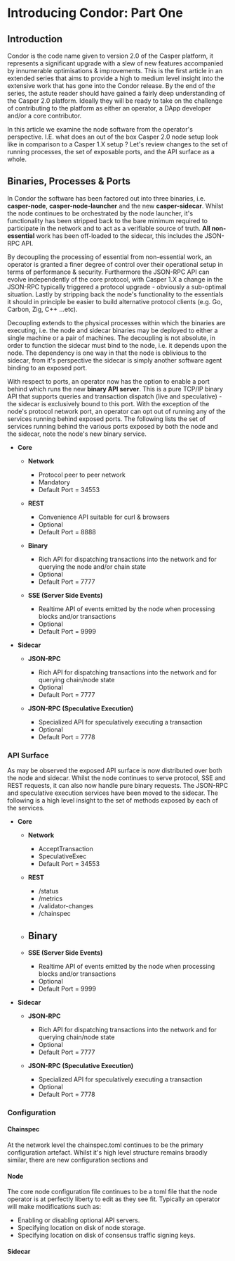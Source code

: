 # Introducing Condor: Part One

## Introduction

Condor is the code name given to version 2.0 of the Casper platform, it represents a significant upgrade with a slew of new features accompanied by innumerable  optimisations & improvements.  This is the first article in an extended series that aims to provide a high to medium level insight into the extensive work that has gone into the Condor release.  By the end of the series, the astute reader should have gained a fairly deep understanding of the Casper 2.0 platform.  Ideally they will be ready to take on the challenge of contributing to the platform as either an operator, a DApp developer and/or a core contributor.  

In this article we examine the node software from the operator's perspective.  I.E. what does an out of the box Casper 2.0 node setup look like in comparison to a Casper 1.X setup ?  Let's review changes to the set of running processes, the set of exposable ports, and the API surface as a whole.

## Binaries, Processes & Ports

In Condor the software has been factored out into three binaries, i.e. **casper-node**, **casper-node-launcher** and the new **casper-sidecar**.  Whilst the node  continues to be orchestrated by the node launcher, it's functionality has been stripped back to the bare minimum required to participate in the network and to act as a verifiable source of truth.  **All non-essential** work has been off-loaded to the sidecar, this includes the JSON-RPC API.  

By decoupling the processing of essential from non-essential work, an operator is granted a finer degree of control over their operational setup in terms of performance & security.  Furthermore the JSON-RPC API can evolve independently of the core protocol, with Casper 1.X a change in the JSON-RPC typically triggered a protocol upgrade - obviously a sub-optimal situation.  Lastly by stripping back the node's functionality to the essentials it should in principle be easier to build alternative protocol clients (e.g. Go, Carbon, Zig, C++ ...etc). 

Decoupling extends to the physical processes within which the binaries are executing, i.e. the node and sidecar binaries may be deployed to either a single machine or a pair of machines.  The decoupling is not absolute, in order to function the sidecar must bind to the node, i.e. it depends upon the node.  The dependency is one way in that the node is oblivious to the sidecar, from it's perspective the sidecar is simply another software agent binding to an exposed port.  

With respect to ports, an operator now has the option to enable a port behind which runs the new **binary API server**.  This is a pure TCP/IP binary API that supports queries and transaction dispatch (live and speculative) - the sidecar is exclusively bound to this port.  With the exception of the node's protocol network port, an operator can opt out of running any of the services running behind exposed ports.  The following lists the set of services running behind the various ports exposed by both the node and the sidecar, note the node's new binary service.

- **Core**

    - **Network**
        - Protocol peer to peer network
        - Mandatory
        - Default Port = 34553

    - **REST**
        - Convenience API suitable for curl & browsers
        - Optional
        - Default Port = 8888

    - **Binary**
        - Rich API for dispatching transactions into the network and for querying the node and/or chain state
        - Optional
        - Default Port = 7777

    - **SSE (Server Side Events)**
        - Realtime API of events emitted by the node when processing blocks and/or transactions
        - Optional
        - Default Port = 9999

- **Sidecar**

    - **JSON-RPC**
        - Rich API for dispatching transactions into the network and for querying chain/node state
        - Optional
        - Default Port = 7777

    - **JSON-RPC (Speculative Execution)**
        - Specialized API for speculatively executing a transaction
        - Optional
        - Default Port = 7778

### API Surface

As may be observed the exposed API surface is now distributed over both the node and sidecar.  Whilst the node continues to serve protocol, SSE and REST requests, it can also now handle pure binary requests.  The JSON-RPC and speculative execution services have been moved to the sidecar.  The following is a high level insight to the set of methods exposed by each of the services.

- **Core**

    - **Network**
        - AcceptTransaction
        - SpeculativeExec
        - Default Port = 34553

    - **REST**
        - /status
        - /metrics
        - /validator-changes
        - /chainspec

    - **Binary**
        - 

    - **SSE (Server Side Events)**
        - Realtime API of events emitted by the node when processing blocks and/or transactions
        - Optional
        - Default Port = 9999

- **Sidecar**

    - **JSON-RPC**
        - Rich API for dispatching transactions into the network and for querying chain/node state
        - Optional
        - Default Port = 7777

    - **JSON-RPC (Speculative Execution)**
        - Specialized API for speculatively executing a transaction
        - Optional
        - Default Port = 7778


### Configuration

#### Chainspec

At the network level the chainspec.toml continues to be the primary configuration artefact.  Whilst it's high level structure remains braodly similar, there are new configuration sections and 

#### Node

The core node configuration file continues to be a toml file that the node operator is at perfectly liberty to edit as they see fit.  Typically an operator will make modifications such as:

- Enabling or disabling optional API servers.
- Specifying location on disk of node storage.
- Specifying location on disk of consensus traffic signing keys.

#### Sidecar
